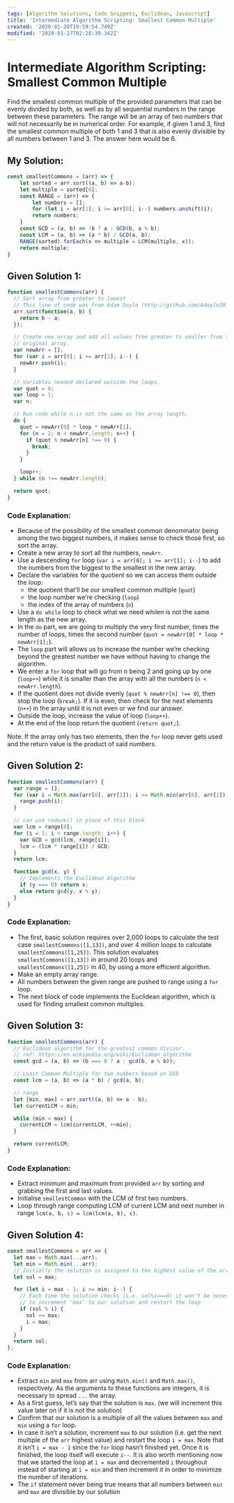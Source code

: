 ```yaml
---
tags: [Algorithm Solutions, Code Snippets, Euclidean, Javascript]
title: 'Intermediate Algorithm Scripting: Smallest Common Multiple'
created: '2020-01-20T19:59:54.749Z'
modified: '2020-01-27T02:28:39.342Z'
---
```


Intermediate Algorithm Scripting: Smallest Common Multiple
==========================================================

Find the smallest common multiple of the provided parameters that can be evenly divided by both, 
as well as by all sequential numbers in the range between these parameters. 
The range will be an array of two numbers that will not necessarily be in numerical order.
For example, if given 1 and 3, find the smallest common multiple of both 1 and 3 that is 
also evenly divisible by all numbers between 1 and 3. 
The answer here would be 6.

My Solution:
------------
``` javascript
const smallestCommons = (arr) => {
    let sorted = arr.sort((a, b) => a-b);
    let multiple = sorted[0];
    const RANGE = (arr) => {
        let numbers = [];
        for (let i = arr[1]; i >= arr[0]; i--) numbers.unshift(i);
        return numbers;
    }
    const GCD = (a, b) => !b ? a : GCD(b, a % b);
    const LCM = (a, b) => (a * b) / GCD(a, b);
    RANGE(sorted).forEach(x => multiple = LCM(multiple, x));
    return multiple;
}

```

Given Solution 1:
-----------------
``` javascript
function smallestCommons(arr) {
  // Sort array from greater to lowest
  // This line of code was from Adam Doyle (http://github.com/Adoyle2014)
  arr.sort(function(a, b) {
    return b - a;
  });

  // Create new array and add all values from greater to smaller from the
  // original array.
  var newArr = [];
  for (var i = arr[0]; i >= arr[1]; i--) {
    newArr.push(i);
  }

  // Variables needed declared outside the loops.
  var quot = 0;
  var loop = 1;
  var n;

  // Run code while n is not the same as the array length.
  do {
    quot = newArr[0] * loop * newArr[1];
    for (n = 2; n < newArr.length; n++) {
      if (quot % newArr[n] !== 0) {
        break;
      }
    }

    loop++;
  } while (n !== newArr.length);

  return quot;
}

```

### Code Explanation:

* Because of the possibility of the smallest common denominator being among the two biggest numbers, it makes sense to check those first, so sort the array.
* Create a new array to sort all the numbers, ```newArr```.
* Use a descending ```for``` loop (```var i = arr[0]; i >= arr[1]; i--```) to add the numbers from the biggest to the smallest in the new array.
* Declare the variables for the quotient so we can access them outside the loop:
    * the quotient that’ll be our smallest common multiple (```quot```)
    * the loop number we’re checking (```loop```)
    * the index of the array of numbers (```n```)
* Use a ```do while``` loop to check what we need whilen is not the same length as the new array.
* In the ```do``` part, we are going to multiply the very first number, times the number of loops, times the second number (```quot = newArr[0] * loop * newArr[1];```).
* The ```loop``` part will allows us to increase the number we’re checking beyond the greatest number we have without having to change the algorithm.
* We enter a ```for``` loop that will go from n being 2 and going up by one (```loop++```) while it is smaller than the array with all the numbers (```n < newArr.length```).
* If the quotient does not divide evenly (```quot % newArr[n] !== 0```), then stop the loop (```break;```). If it is even, then check for the next elements (```n++```) in the array until it is not even or we find our answer.
* Outside the loop, increase the value of loop (```loop++```).
* At the end of the loop return the quotient (```return quot;```).

Note: If the array only has two elements, then the ```for``` loop never gets used and the return value is the product of said numbers.

Given Solution 2:
-----------------
``` javascript
function smallestCommons(arr) {
  var range = [];
  for (var i = Math.max(arr[0], arr[1]); i >= Math.min(arr[0], arr[1]); i--) {
    range.push(i);
  }

  // can use reduce() in place of this block
  var lcm = range[0];
  for (i = 1; i < range.length; i++) {
    var GCD = gcd(lcm, range[i]);
    lcm = (lcm * range[i]) / GCD;
  }
  return lcm;

  function gcd(x, y) {
    // Implements the Euclidean Algorithm
    if (y === 0) return x;
    else return gcd(y, x % y);
  }
}
```

### Code Explanation:
* The first, basic solution requires over 2,000 loops to calculate the test case ```smallestCommons([1,13])```, and over 4 million loops to calculate ```smallestCommons([1,25])```. This solution evaluates ```smallestCommons([1,13])``` in around 20 loops and ```smallestCommons([1,25])``` in 40, by using a more efficient algorithm.
* Make an empty array range.
* All numbers between the given range are pushed to range using a ```for``` loop.
* The next block of code implements the Euclidean algorithm, which is used for finding smallest common multiples.


Given Solution 3:
-----------------
``` javascript
function smallestCommons(arr) {
  // Euclidean algorithm for the greatest common divisor.
  // ref: https://en.wikipedia.org/wiki/Euclidean_algorithm
  const gcd = (a, b) => (b === 0 ? a : gcd(b, a % b));

  // Least Common Multiple for two numbers based on GCD
  const lcm = (a, b) => (a * b) / gcd(a, b);

  // range
  let [min, max] = arr.sort((a, b) => a - b);
  let currentLCM = min;

  while (min < max) {
    currentLCM = lcm(currentLCM, ++min);
  }

  return currentLCM;
}
```

### Code Explanation:
* Extract minimum and maximum from provided ```arr``` by sorting and grabbing the first and last values.
* Initialise ```smallestCommon``` with the LCM of first two numbers.
* Loop through range computing LCM of current LCM and next number in range ```lcm(a, b, c) = lcm(lcm(a, b), c)```.


Given Solution 4:
-----------------
``` javascript
const smallestCommons = arr => {
  let max = Math.max(...arr);
  let min = Math.min(...arr);
  // Initially the solution is assigned to the highest value of the array
  let sol = max;

  for (let i = max - 1; i >= min; i--) {
    // Each time the solution checks (i.e. sol%i===0) it won't be necessary
    // to increment 'max' to our solution and restart the loop
    if (sol % i) {
      sol += max;
      i = max;
    }
  }
  return sol;
};
```

### Code Explanation:
* Extract ```min``` and ```max``` from arr using ```Math.min()``` and ```Math.max()```, respectively. As the arguments to these functions are integers, it is necessary to spread ```...``` the array.
* As a first guess, let’s say that the solution is ```max```. (we will increment this value later on if it is not the solution)
* Confirm that our solution is a multiple of all the values between ```max``` and ```min``` using a ```for``` loop.
* In case it isn’t a solution, increment ```max``` to our solution (i.e. get the next multiple of the ```arr``` highest value) and restart the loop ```i = max```. Note that it isn’t ```i = max - 1``` since the ```for``` loop hasn’t finished yet. Once it is finished, the loop itself will execute ```i--```. It is also worth mentioning now that we started the loop at ```i = max``` and decremented ```i``` throughout instead of starting at ```i = min``` and then increment it in order to minimize the number of iterations.
* The ```if``` statement never being true means that all numbers between ```min``` and ```max``` are divisible by our solution



